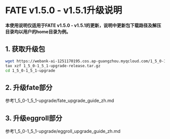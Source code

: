 # FATE v1.5.0 - v1.5.1升级说明

**本使用说明仅适用于FATE v1.5.0 - v1.5.1的更新，说明中更新包下载路径及解压目录均以用户的home目录为例。**



## 1. 获取升级包
```bash
wget https://webank-ai-1251170195.cos.ap-guangzhou.myqcloud.com/1_5_0-1_5_1-upgrade-release.tar.gz
tax xzf 1_5_0-1_5_1-upgrade-release.tar.gz
cd 1_5_0-1_5_1-upgrade
```

## 2. 升级fate部分

参考1_5_0-1_5_1-upgrade/fate_upgrade_guide_zh.md

## 3. 升级eggroll部分
参考1_5_0-1_5_1-upgrade/eggroll_upgrade_guide_zh.md

